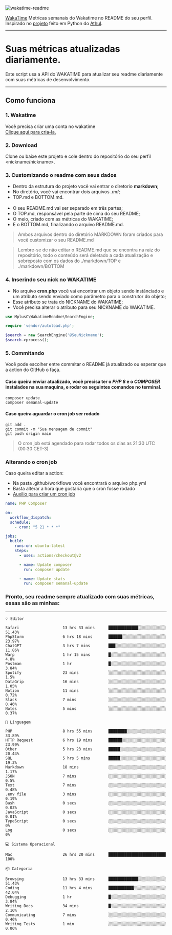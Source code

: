![wakatime-readme](https://socialify.git.ci/bymatheus/wakatime-readme/image?description=1&descriptionEditable=M%C3%A9tricas%20semanais%20do%20Wakatime%20no%20seu%20README%20de%20perfil.&font=KoHo&forks=1&language=1&owner=1&pattern=Signal&stargazers=1&theme=Dark)

[WakaTime](https://wakatime.com) Metricas semanais do Wakatime no README do seu perfil. <br>
Inspirado no [projeto](https://github.com/athul/waka-readme) feito em Python do [Athul](https://github.com/athul).
___

# Suas métricas atualizadas diariamente.
Este script usa a API do WAKATIME para atualizar seu readme diariamente com suas métricas de desenvolvimento.

___

## Como funciona

### 1. Wakatime
Você precisa criar uma conta no wakatime <br>
[Clique aqui para cria-la.](https://wakatime.com) 

### 2. Download
Clone ou baixe este projeto e cole dentro do repositório do seu perfil <nickname/nickname>.

### 3. Customizando o readme com seus dados
- Dentro da estrutura do projeto você vai entrar o diretorio **markdown**;  
- No diretório, você vai encontrar dois arquivos *.md*;
- TOP.md e BOTTOM.md.
<br><br>
- O seu README.md vai ser separado em três partes; 
- O TOP.md, responsável pela parte de cima do seu README;
- O meio, criado com as métricas do WAKATIME;
- E o BOTTOM.md, finalizando o arquivo README.md.<br>

> Ambos arquivos dentro do diretório MARKDOWN foram criados para você customizar o seu README.md

> Lembre-se de não editar o README.md que se encontra na raiz do repositório, todo o conteúdo será deletado a cada atualização e sobreposto com os dados do ./markdown/TOP e ./markdown/BOTTOM

### 4. Inserindo seu nick no WAKATIME
- No arquivo **cron.php** você vai encontrar um objeto sendo instânciado e um atributo sendo enviado como parâmetro para o construtor do objeto;
- Esse atributo se trata do NICKNAME do WAKATIME;
- Você precisa alterar o atributo para seu NICKNAME do WAKATIME.

```php
use MplusC\WakatimeReadme\SearchEngine;

require 'vendor/autoload.php';

$search = new SearchEngine('@SeuNickname');
$search->process();
```

### 5. Commitando
Você pode escolher entre commitar o README já atualizado ou esperar que a action do GitHub o faça. <br>

#### Caso queira enviar atualizado, você precisa ter o *PHP 8* e o *COMPOSER* instalados na sua maquina, e rodar os seguintes comandos no terminal.
```composer
composer update
composer semanal-update 
```

#### Caso queira aguardar o cron job ser rodado 
```git 
git add .
git commit -m "Sua mensagem de commit"
git push origin main
```

>O cron job está agendado para rodar todos os dias as 21:30 UTC (00:30 CET-3) 

### Alterando o cron job
Caso queira editar a action:

- Na pasta .github/workflows você encontrará o arquivo php.yml
- Basta alterar a hora que gostaria que o cron fosse rodado
- [Auxilio para criar um cron job](https://crontab.guru)

```yml
name: PHP Composer

on:
  workflow_dispatch:
  schedule:
    - cron: "5 21 * * *"

jobs:
  build:
    runs-on: ubuntu-latest
    steps:
      - uses: actions/checkout@v2

      - name: Update composer
        run: composer update

      - name: Update stats
        run: composer semanal-update
```

### Pronto, seu readme sempre atualizado com suas métricas, essas são as minhas:

___
```text
💡 Editor

Safari                   13 hrs 33 mins      █████████████░░░░░░░░░░░░     51.43%
PhpStorm                 6 hrs 18 mins       ██████░░░░░░░░░░░░░░░░░░░     23.97%
ChatGPT                  3 hrs 7 mins        ███░░░░░░░░░░░░░░░░░░░░░░     11.86%
Warp                     1 hr 15 mins        █░░░░░░░░░░░░░░░░░░░░░░░░       4.8%
Postman                  1 hr                █░░░░░░░░░░░░░░░░░░░░░░░░      3.84%
Spotify                  23 mins             ░░░░░░░░░░░░░░░░░░░░░░░░░       1.5%
DataGrip                 16 mins             ░░░░░░░░░░░░░░░░░░░░░░░░░      1.05%
Notion                   11 mins             ░░░░░░░░░░░░░░░░░░░░░░░░░      0.72%
Slack                    7 mins              ░░░░░░░░░░░░░░░░░░░░░░░░░      0.46%
Notes                    5 mins              ░░░░░░░░░░░░░░░░░░░░░░░░░      0.37%
```
```text
💬 Linguagem

PHP                      8 hrs 55 mins       ████████░░░░░░░░░░░░░░░░░     33.89%
HTTP Request             6 hrs 19 mins       ██████░░░░░░░░░░░░░░░░░░░     23.99%
Other                    5 hrs 23 mins       █████░░░░░░░░░░░░░░░░░░░░     20.44%
SQL                      5 hrs 5 mins        █████░░░░░░░░░░░░░░░░░░░░      19.3%
Markdown                 18 mins             ░░░░░░░░░░░░░░░░░░░░░░░░░      1.17%
JSON                     7 mins              ░░░░░░░░░░░░░░░░░░░░░░░░░       0.5%
Text                     7 mins              ░░░░░░░░░░░░░░░░░░░░░░░░░      0.48%
.env file                3 mins              ░░░░░░░░░░░░░░░░░░░░░░░░░      0.19%
Bash                     0 secs              ░░░░░░░░░░░░░░░░░░░░░░░░░      0.03%
JavaScript               0 secs              ░░░░░░░░░░░░░░░░░░░░░░░░░      0.01%
TypeScript               0 secs              ░░░░░░░░░░░░░░░░░░░░░░░░░         0%
Log                      0 secs              ░░░░░░░░░░░░░░░░░░░░░░░░░         0%
```
```text
💻 Sistema Operacional

Mac                      26 hrs 20 mins      █████████████████████████       100%
```
```text
📦 Categoria

Browsing                 13 hrs 33 mins      █████████████░░░░░░░░░░░░     51.43%
Coding                   11 hrs 4 mins       ███████████░░░░░░░░░░░░░░     42.04%
Debugging                1 hr                █░░░░░░░░░░░░░░░░░░░░░░░░      3.84%
Writing Docs             34 mins             █░░░░░░░░░░░░░░░░░░░░░░░░      2.16%
Communicating            7 mins              ░░░░░░░░░░░░░░░░░░░░░░░░░      0.46%
Writing Tests            1 min               ░░░░░░░░░░░░░░░░░░░░░░░░░      0.06%
```
